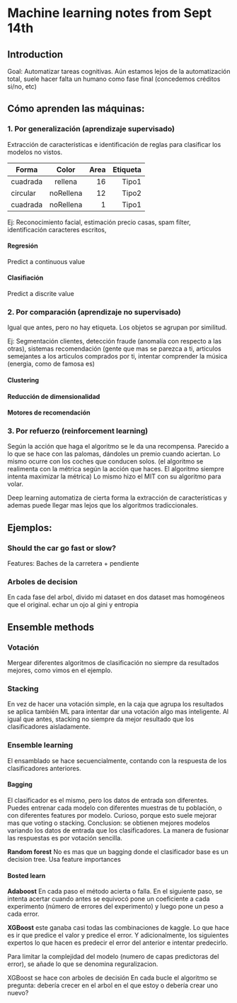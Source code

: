 # Machine learning notes from Sept 14th 

## Introduction
Goal: Automatizar tareas cognitivas. Aún estamos lejos de la automatización total, suele hacer falta un humano como fase final (concedemos créditos si/no, etc)

## Cómo aprenden las máquinas:

### 1. Por generalización (aprendizaje supervisado)
Extracción de características e identificación de reglas para clasificar los modelos no vistos.

| Forma         | Color         | Area  | Etiqueta |
| ------------- |:-------------:| -----:| --------:|
| cuadrada      | rellena       |    16 | Tipo1    |
| circular      | noRellena     |    12 | Tipo2    |
| cuadrada      | noRellena     |     1 | Tipo1    |

Ej: Reconocimiento facial, estimación precio casas, spam filter, identificación caracteres escritos, 

#### Regresión
Predict a continuous value
#### Clasifiación
Predict a discrite value

### 2. Por comparación (aprendizaje no supervisado)
Igual que antes, pero no hay etiqueta. 
Los objetos se agrupan por similitud.

Ej: Segmentación clientes, detección fraude (anomalía con respecto a las otras),  sistemas recomendación (gente que mas se parezca a ti, articulos semejantes a los articulos comprados por ti, intentar comprender la música (energia, como de famosa es)

#### Clustering
#### Reducción de dimensionalidad
#### Motores de recomendación

### 3. Por refuerzo (reinforcement learning)
Según la acción que haga el algoritmo se le da una recompensa.
Parecido a lo que se hace con las palomas, dándoles un premio cuando aciertan. Lo mismo ocurre con los coches que conducen solos. (el algoritmo se realimenta con la métrica según la acción que haces. El algoritmo siempre intenta maximizar la métrica)
Lo mismo hizo el MIT con su algoritmo para volar.


Deep learning automatiza de cierta forma la extracción de características y ademas puede llegar mas lejos que los algoritmos tradiccionales.


## Ejemplos:

### Should the car go fast or slow?

Features: Baches de la carretera + pendiente


### Arboles de decision
En cada fase del arbol, divido mi dataset en dos dataset mas homogéneos que el original.
echar un ojo al gini y entropia


## Ensemble methods

### Votación
Mergear diferentes algoritmos de clasificación no siempre da resultados mejores, como vimos en el ejemplo.

### Stacking
En vez de hacer una votación simple, en la caja que agrupa los resultados se aplica también ML para intentar dar una votación algo mas inteligente.
Al igual que antes, stacking no siempre da mejor resultado que los clasificadores aisladamente.

### Ensemble learning
El ensamblado se hace secuencialmente, contando con la respuesta de los clasificadores anteriores.

#### Bagging
El clasificador es el mismo, pero los datos de entrada son diferentes. Puedes entrenar cada modelo con diferentes muestras de tu población, o con diferentes features por modelo.
Curioso, porque esto suele mejorar mas que voting o stacking. Conclusion: se obtienen mejores modelos variando los datos de entrada que los clasificadores.
La manera de fusionar las respuestas es por votación sencilla.

**Random forest**
No es mas que un bagging donde el clasificador base es un decision tree.
Usa feature importances 

#### Bosted learn

**Adaboost**
En cada paso el método acierta o falla. En el siguiente paso, se intenta acertar cuando antes se equivocó
pone un coeficiente a cada experimento (número de errores del experimento) y luego pone un peso a cada error.

**XGBoost**
este ganaba casi todas las combinaciones de kaggle.
Lo que hace es ir que predice el valor y predice el error. Y adicionalmente, los siguientes expertos lo que hacen es predecir el error del anterior e intentar predecirlo.

Para limitar la complejidad del modelo (numero de capas predictoras del error), se añade lo que se denomina reguralizacion. 

XGBoost se hace con arboles de decisión
En cada bucle el algoritmo se pregunta: debería crecer en el arbol en el que estoy o debería crear uno nuevo?

